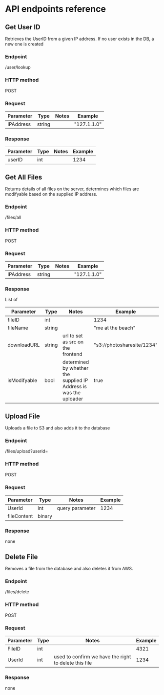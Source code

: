 # API endpoints reference

## Get User ID
Retrieves the UserID from a given IP address. If no user exists in the DB, a new one is created

### Endpoint
<photosharesite-backend>/user/lookup

### HTTP method
POST

### Request
| Parameter | Type   | Notes | Example     |
|-----------|--------|-------|-------------|
| IPAddress | string |       | "127.1.1.0" |

### Response
| Parameter | Type | Notes | Example |
|-----------|------|-------|---------|
| userID    | int  |       | 1234    |

## Get All Files
Returns details of all files on the server, determines which files are modifyable based on the supplied IP address.

### Endpoint
<photosharesite-backend>/files/all

### HTTP method
POST

### Request
| Parameter | Type   | Notes | Example     |
|-----------|--------|-------|-------------|
| IPAddress | string |       | "127.1.1.0" |

### Response
List of

| Parameter    | Type   | Notes                                                             | Example                    |
|--------------|--------|-------------------------------------------------------------------|----------------------------|
| fileID       | int    |                                                                   | 1234                       |
| fileName     | string |                                                                   | "me at the beach"          |
| downloadURL  | string | url to set as src on the frontend                                 | "s3://photosharesite/1234" |
| isModifyable | bool   | determined by whether the supplied IP Address is was the uploader | true                       |

## Upload File
Uploads a file to S3 and also adds it to the database

### Endpoint
<photosharesite-backend>/files/upload?userid=<userid>

### HTTP method
POST

### Request
| Parameter   | Type   | Notes           | Example           |
|-------------|--------|-----------------|-------------------|
| UserId      | int    | query parameter | 1234              |
| fileContent | binary |                 | <file>            |

### Response
none

## Delete File
Removes a file from the database and also deletes it from AWS.

### Endpoint
<photosharesite-backend>/files/delete

### HTTP method
POST

### Request
| Parameter | Type | Notes                                                 | Example |
|-----------|------|-------------------------------------------------------|---------|
| FileID    | int  |                                                       | 4321    |
| UserId    | int  | used to confirm we have the right to delete this file | 1234    |

### Response
none